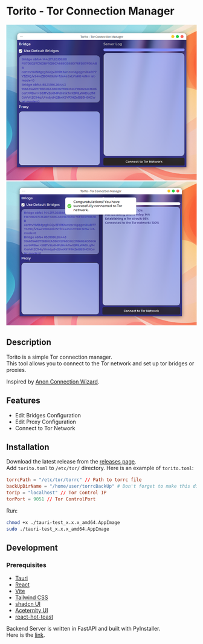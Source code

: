 # Torito - Tor Connection Manager

<img src="2024-06-25-15-11-47.png" alt="Torito" width="600"/>
<img src="2024-06-25-15-14-06.png" alt="Torito" width="600"/>

## Description

Torito is a simple Tor connection manager.  
This tool allows you to connect to the Tor network and set up tor bridges or proxies.

Inspired by [Anon Connection Wizard](https://www.whonix.org/wiki/Anon_Connection_Wizard).

## Features

- Edit Bridges Configuration
- Edit Proxy Configuration
- Connect to Tor Network

## Installation

Download the latest release from the [releases page](https://github.com/calloc134/torito-frontend/releases).  
Add `torito.toml` to `/etc/tor/` directory.
Here is an example of `torito.toml`:

```toml
torrcPath = "/etc/tor/torrc" // Path to torrc file
backUpDirName = "/home/user/torrcBackUp" # Don't forget to make this directory
torIp = "localhost" // Tor Control IP
torPort = 9051 // Tor ControlPort
```

Run:

```bash
chmod +x ./tauri-test_x.x.x_amd64.AppImage
sudo ./tauri-test_x.x.x_amd64.AppImage
```

## Development

### Prerequisites

- [Tauri](https://tauri.app/)
- [React](https://react.dev)
- [Vite](https://vitejs.dev/)
- [Tailwind CSS](https://tailwindcss.com/)
- [shadcn UI](https://ui.shadcn.com/)
- [Aceternity UI](https://ui.aceternity.com/)
- [react-hot-toast](https://react-hot-toast.com/)

Backend Server is written in FastAPI and built with PyInstaller.  
Here is the [link](https://github.com/calloc134/torito-backend).
